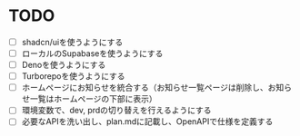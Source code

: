 # TODO

- [ ] shadcn/uiを使うようにする
- [ ] ローカルのSupabaseを使うようにする
- [ ] Denoを使うようにする
- [ ] Turborepoを使うようにする
- [ ] ホームページにお知らせを統合する（お知らせ一覧ページは削除し、お知らせ一覧はホームページの下部に表示）
- [ ] 環境変数で、dev, prdの切り替えを行えるようにする
- [ ] 必要なAPIを洗い出し、plan.mdに記載し、OpenAPIで仕様を定義する

